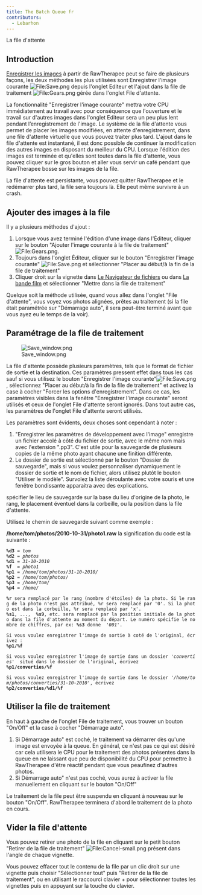 ```yaml
---
title: The Batch Queue fr
contributors:
  - Lebarhon
---
```


<div class="pagetitle">

La file d'attente

</div>

## Introduction

[Enregistrer les images](Saving_Images/fr.md) à partir de
RawTherapee peut se faire de plusieurs façons, les deux méthodes les
plus utilisées sont Enregistrer l'image courante
![<File:Save.png>](Save.png "File:Save.png") depuis l'onglet Editeur et
l'ajout dans la file de traitement
![<File:Gears.png>](Gears.png "File:Gears.png") gérée dans l'onglet File
d'attente.

La fonctionnalité "Enregistrer l'image courante" mettra votre CPU
immédiatement au travail avec pour conséquence que l'ouverture et le
travail sur d'autres images dans l'onglet Editeur sera un peu plus lent
pendant l’enregistrement de l'image. Le système de la file d'attente
vous permet de placer les images modifiées, en attente d'enregistrement,
dans une file d'attente virtuelle que vous pouvez traiter plus tard.
L'ajout dans le file d'attente est instantané, il est donc possible de
continuer la modification des autres images en disposant du meilleur du
CPU. Lorsque l'édition des images est terminée et qu'elles sont toutes
dans la file d'attente, vous pouvez cliquer sur le gros bouton et aller
vous servir un café pendant que RawTherapee bosse sur les images de la
file.

La file d'attente est persistante, vous pouvez quitter RawTherapee et le
redémarrer plus tard, la file sera toujours là. Elle peut même survivre
à un crash.

## Ajouter des images à la file

Il y a plusieurs méthodes d'ajout :

1.  Lorsque vous avez terminé l'édition d'une image dans l'Éditeur,
    cliquer sur le bouton "Ajouter l'image courante à la file de
    traitement" ![<File:Gears.png>](Gears.png "File:Gears.png").
2.  Toujours dans l'onglet Éditeur, cliquer sur le bouton "Enregistrer
    l'image courante" ![<File:Save.png>](Save.png "File:Save.png") et
    sélectionner "Placer au début/à la fin de la file de traitement"
3.  Cliquer droit sur la vignette dans [Le Navigateur de
    fichiers](The_File_Browser_Tab/fr.md) ou dans [La bande
    film](The_Image_Editor_Tab/fr#La_bande_film.md) et
    sélectionner "Mettre dans la file de traitement"

Quelque soit la méthode utilisée, quand vous allez dans l'onglet "File
d'attente", vous voyez vos photos alignées, prêtes au traitement (si la
file était paramétrée sur "Démarrage auto", il sera peut-être terminé
avant que vous ayez eu le temps de la voir).

## Paramétrage de la file de traitement

<figure>
<img src="/images/Save_window.png" title="Save_window.png" />
<figcaption>Save_window.png</figcaption>
</figure>

La file d'attente possède plusieurs paramètres, tels que le format de
fichier de sortie et la destination. Ces paramètres pressent effet dans
tous les cas sauf si vous utilisez le bouton "Enregistrer l'image
courante"![<File:Save.png>](Save.png "File:Save.png"), sélectionnez
"Placer au début/à la fin de la file de traitement" et activez la case à
cocher "Forcer les options d'enregistrement". Dans ce cas, les
paramètres visibles dans la fenêtre "Enregistrer l'image courante"
seront utilisés et ceux de l'onglet File d'attente seront ignorés. Dans
tout autre cas, les paramètres de l'onglet File d'attente seront
utilisés.

Les paramètres sont évidents, deux choses sont cependant à noter :

1.  "Enregistrer les paramètres de développement avec l'image"
    enregistre un fichier accolé à côté du fichier de sortie, avec le
    même nom mais avec l'extension ".pp3". C'est utile pour la
    sauvegarde de plusieurs copies de la même photo ayant chacune une
    finition différente.
2.  Le dossier de sortie est sélectionné par le bouton "Dossier de
    sauvegarde", mais si vous voulez personnaliser dynamiquement le
    dossier de sortie et le nom de fichier, alors utilisez plutôt le
    bouton "Utiliser le modèle". Survolez la liste déroulante avec votre
    souris et une fenêtre bondissante apparaitra avec des explications.

spécifier le lieu de sauvegarde sur la base du lieu d'origine de la
photo, le rang, le placement éventuel dans la corbeille, ou la position
dans la file d'attente.

Utilisez le chemin de sauvegarde suivant comme exemple :

<b>/home/tom/photos/2010-10-31/photo1.raw</b> la signification du code
est la suivante :

<b>`%d3`</b>` = `<i>`tom`</i>  
<b>`%d2`</b>` = `<i>`photos`</i>  
<b>`%d1`</b>` = `<i>`31-10-2010`</i>  
<b>`%f`</b>`  = `<i>`photo1`</i>  
<b>`%p1`</b>` = `<i>`/home/tom/photos/31-10-2010/`</i>  
<b>`%p2`</b>` = `<i>`/home/tom/photos/`</i>  
<b>`%p3`</b>` = `<i>`/home/tom/`</i>  
<b>`%p4`</b>` = `<i>`/home/`</i>  
  
<b>`%r`</b>` sera remplacé par le rang (nombre d'étoiles) de la photo. Si le rang de la photo n'est pas attribué, %r sera remplacé par '0'. Si la photo est dans la corbeille, %r sera remplacé par 'x'.`  
<b>`%s1`</b>`, ...,  `<b>`%s9`</b>`, etc. sera remplacé par la position initiale de la photo dans la file d'attente au moment du départ. Le numéro spécifie le nombre de chiffres, par ex: `<b>`%s3`</b>` donne  '`<i>`001`</i>`'.`

`Si vous voulez enregistrer l'image de sortie à coté de l'original, écrivez :`  
<b>`%p1/%f`</b>  
  
`Si vous voulez enregistrer l'image de sortie dans un dossier '`<i>`converties`</i>`'  situé dans le dossier de l'original, écrivez `  
<b>`%p1/converties/%f`</b>  
  
`Si vous voulez enregistrer l'image de sortie dans le dossier '`<i>`/home/tom/photos/converties/31-10-2010'`</i>`, écrivez`  
<b>`%p2/converties/%d1/%f`</b>

## Utiliser la file de traitement

En haut à gauche de l'onglet File de traitement, vous trouver un bouton
"On/Off" et la case à cocher "Démarrage auto".

1.  Si Démarrage auto" est coché, le traitement va démarrer dès qu'une
    image est envoyée à la queue. En général, ce n'est pas ce qui est
    désiré car cela utilisera le CPU pour le traitement des photos
    présentes dans la queue en ne laissant que peu de disponibilité du
    CPU pour permettre à RawTherapee d'être réactif pendant que vous
    peaufinez d'autres photos.
2.  Si Démarrage auto" n'est pas coché, vous aurez à activer la file
    manuellement en cliquant sur le bouton "On/Off"

Le traitement de la file peut être suspendu en cliquant à nouveau sur le
bouton "On/Off". RawTherapee terminera d'abord le traitement de la photo
en cours.

## Vider la file d'attente

Vous pouvez retirer une photo de la file en cliquant sur le petit bouton
"Retirer de la file de traitement"
![<File:Cancel-small.png>](Cancel-small.png "File:Cancel-small.png")
présent dans l'angle de chaque vignette.

Vous pouvez effacer tout le contenu de la file par un clic droit sur une
vignette puis choisir "Sélectionner tout" puis "Retirer de la file de
traitement", ou en utilisant le raccourci clavier  + pour sélectionner
toutes les vignettes puis en appuyant sur la touche du clavier.
